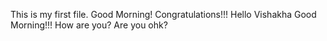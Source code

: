 This is my first file.
Good Morning!
Congratulations!!!
Hello Vishakha Good Morning!!!
How are you?
Are you ohk?